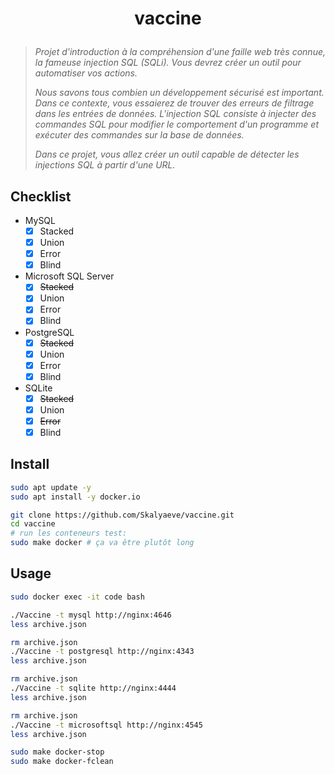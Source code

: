 # <p align="center">vaccine</p>

> _Projet d'introduction à la compréhension d'une faille web très connue, la fameuse injection SQL (SQLi). Vous devrez créer un outil pour automatiser vos actions._
>
> _Nous savons tous combien un développement sécurisé est important. Dans ce contexte, vous essaierez de trouver des erreurs de filtrage dans les entrées de données. L'injection SQL consiste à injecter des commandes SQL pour modifier le comportement d'un programme et exécuter des commandes sur la base de données._
>
> _Dans ce projet, vous allez créer un outil capable de détecter les injections SQL à partir d'une URL._

## Checklist

- MySQL
  - [x] Stacked
  - [x] Union
  - [x] Error
  - [x] Blind
- Microsoft SQL Server
  - [x] ~~Stacked~~
  - [x] Union
  - [x] Error
  - [x] Blind
- PostgreSQL
  - [x] ~~Stacked~~
  - [x] Union
  - [x] Error
  - [x] Blind
- SQLite
  - [x] ~~Stacked~~
  - [x] Union
  - [x] ~~Error~~
  - [x] Blind

## Install

```bash
sudo apt update -y
sudo apt install -y docker.io
```

```bash
git clone https://github.com/Skalyaeve/vaccine.git
cd vaccine
# run les conteneurs test:
sudo make docker # ça va être plutôt long
```

## Usage

```bash
sudo docker exec -it code bash
```

```bash
./Vaccine -t mysql http://nginx:4646
less archive.json
```

```bash
rm archive.json
./Vaccine -t postgresql http://nginx:4343
less archive.json
```

```bash
rm archive.json
./Vaccine -t sqlite http://nginx:4444
less archive.json
```

```bash
rm archive.json
./Vaccine -t microsoftsql http://nginx:4545
less archive.json
```

```bash
sudo make docker-stop
sudo make docker-fclean
```
